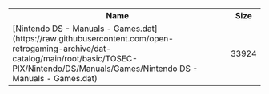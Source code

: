 <table>
<tr><th>Name</th><th>Size</th></tr>
<tr><td>
[Nintendo DS - Manuals - Games.dat](https://raw.githubusercontent.com/open-retrogaming-archive/dat-catalog/main/root/basic/TOSEC-PIX/Nintendo/DS/Manuals/Games/Nintendo DS - Manuals - Games.dat)
</td><td>33924</td></tr>
</table>
